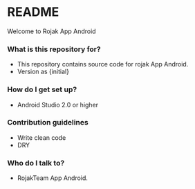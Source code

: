 # README #

Welcome to Rojak App Android

### What is this repository for? ###

* This repository contains source code for rojak App Android.
* Version as {initial}

### How do I get set up? ###

* Android Studio 2.0 or higher

### Contribution guidelines ###

* Write clean code
* DRY

### Who do I talk to? ###

* RojakTeam App Android.